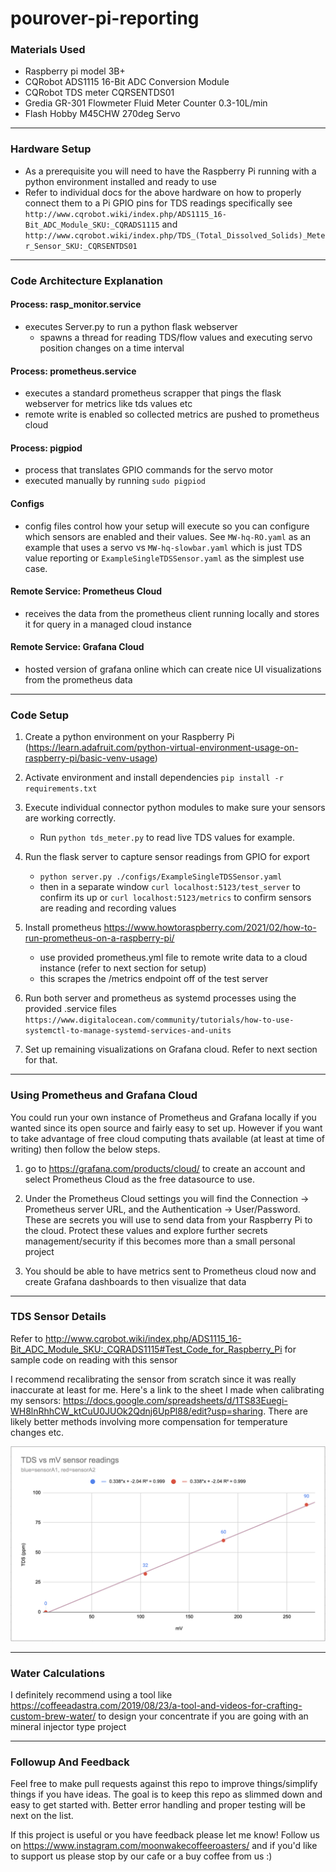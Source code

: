 # pourover-pi-reporting

### Materials Used

- Raspberry pi model 3B+
- CQRobot ADS1115 16-Bit ADC Conversion Module
- CQRobot TDS meter CQRSENTDS01
- Gredia GR-301 Flowmeter Fluid Meter Counter 0.3-10L/min
- Flash Hobby M45CHW 270deg Servo
________________________________________________
### Hardware Setup
- As a prerequisite you will need to have the Raspberry Pi running with a python environment installed and ready to use
- Refer to individual docs for the above hardware on how to properly connect them to a Pi GPIO pins
    for TDS readings specifically see `http://www.cqrobot.wiki/index.php/ADS1115_16-Bit_ADC_Module_SKU:_CQRADS1115`
    and `http://www.cqrobot.wiki/index.php/TDS_(Total_Dissolved_Solids)_Meter_Sensor_SKU:_CQRSENTDS01`

________________________________________________

### Code Architecture Explanation
#### Process: rasp_monitor.service
- executes Server.py to run a python flask webserver 
    - spawns a thread for reading TDS/flow values and executing servo position changes on a time interval

#### Process: prometheus.service
- executes a standard prometheus scrapper that pings the flask webserver for metrics like tds values etc
- remote write is enabled so collected metrics are pushed to prometheus cloud

#### Process: pigpiod
- process that translates GPIO commands for the servo motor
- executed manually by running `sudo pigpiod`

#### Configs
- config files control how your setup will execute so you can configure which sensors are enabled and their values. See `MW-hq-RO.yaml` as an example that uses a servo vs `MW-hq-slowbar.yaml` which is just TDS value reporting or `ExampleSingleTDSSensor.yaml` as the simplest use case.

#### Remote Service: Prometheus Cloud
- receives the data from the prometheus client running locally and stores it for query in a managed cloud instance

#### Remote Service: Grafana Cloud
- hosted version of grafana online which can create nice UI visualizations from the prometheus data

________________________________________________
### Code Setup
1. Create a python environment on your Raspberry Pi (https://learn.adafruit.com/python-virtual-environment-usage-on-raspberry-pi/basic-venv-usage)

2. Activate environment and install dependencies `pip install -r requirements.txt`

3. Execute individual connector python modules to make sure your sensors are working correctly.
    - Run `python tds_meter.py` to read live TDS values for example.

4. Run the flask server to capture sensor readings from GPIO for export
    - `python server.py ./configs/ExampleSingleTDSSensor.yaml` 
    - then in a separate window `curl localhost:5123/test_server` to confirm its up or `curl localhost:5123/metrics` to confirm sensors are reading and recording values

5. Install prometheus https://www.howtoraspberry.com/2021/02/how-to-run-prometheus-on-a-raspberry-pi/
    - use provided prometheus.yml file to remote write data to a cloud instance (refer to next section for setup)
    - this scrapes the /metrics endpoint off of the test server

6. Run both server and prometheus as systemd processes using the provided .service files `https://www.digitalocean.com/community/tutorials/how-to-use-systemctl-to-manage-systemd-services-and-units`

7. Set up remaining visualizations on Grafana cloud. Refer to next section for that.
________________________________________________
### Using Prometheus and Grafana Cloud
You could run your own instance of Prometheus and Grafana locally if you wanted since its open source and fairly easy to set up. However if you want to take advantage of free cloud computing thats available (at least at time of writing) then follow the below steps.

1. go to https://grafana.com/products/cloud/ to create an account and select Prometheus Cloud as the free datasource to use.

2. Under the Prometheus Cloud settings you will find the Connection -> Prometheus server URL, and the Authentication -> User/Password. These are secrets you will use to send data from your Raspberry Pi to the cloud. Protect these values and explore further secrets management/security if this becomes more than a small personal project

3. You should be able to have metrics sent to Prometheus cloud now and create Grafana dashboards to then visualize that data

________________________________________________
### TDS Sensor Details

Refer to http://www.cqrobot.wiki/index.php/ADS1115_16-Bit_ADC_Module_SKU:_CQRADS1115#Test_Code_for_Raspberry_Pi for sample code on reading with this sensor

I recommend recalibrating the sensor from scratch since it was really inaccurate at least for me. Here's a link to the sheet I made when calibrating my sensors: https://docs.google.com/spreadsheets/d/1TS83Euegi-WH8lnRhhCW_ktCuU0JUOk2Qdnj6UpPl88/edit?usp=sharing. There are likely better methods involving more compensation for temperature changes etc.

![alt text](images/tds_sensor_calibration.png)
________________________________________________
### Water Calculations

I definitely recommend using a tool like https://coffeeadastra.com/2019/08/23/a-tool-and-videos-for-crafting-custom-brew-water/
to design your concentrate if you are going with an mineral injector type project

________________________________________________
### Followup And Feedback

Feel free to make pull requests against this repo to improve things/simplify things if you have ideas. The goal is to keep this repo as slimmed down and easy to get started with. Better error handling and proper testing will be next on the list.

If this project is useful or you have feedback please let me know! Follow us on https://www.instagram.com/moonwakecoffeeroasters/ and if you'd like to support us please stop by our cafe or a buy coffee from us :)